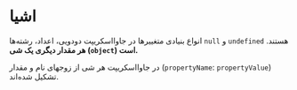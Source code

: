 # اشیا
انواع بنیادی متغییرها در جاوااسکریپت دودویی، اعداد، رشته‌ها `null` و `undefined` هستند. **هر مقدار دیگری یک شی (`object`) است.**

در جاوااسکریپت هر شی از زوجهای نام و مقدار (`propertyName`: `propertyValue`) تشکیل شده‌اند.
